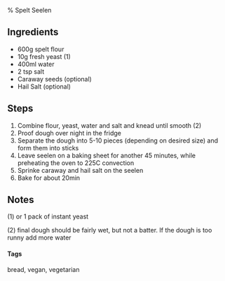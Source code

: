 % Spelt Seelen

## Ingredients 

* 600g spelt flour 
* 10g fresh yeast (1)
* 400ml water
* 2 tsp salt
* Caraway seeds (optional)
* Hail Salt (optional)

## Steps 

1. Combine flour, yeast, water and salt and knead until smooth (2)
2. Proof dough over night in the fridge
3. Separate the dough into 5-10 pieces (depending on desired size) and form them into sticks
4. Leave seelen on a baking sheet for another 45 minutes, while preheating the oven to 225C convection
5. Sprinke caraway and hail salt on the seelen
6. Bake for about 20min

## Notes 

(1) or 1 pack of instant yeast

(2) final dough should be fairly wet, but not a batter.
If the dough is too runny add more water

#### Tags
bread, vegan, vegetarian
